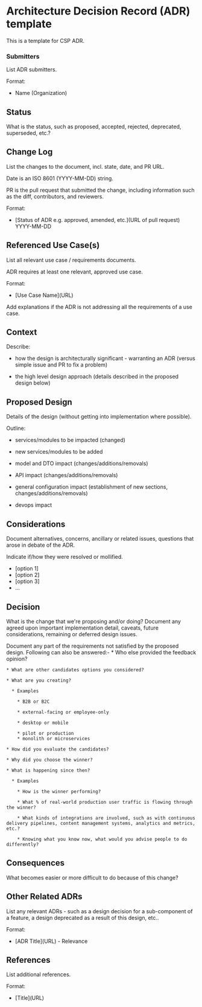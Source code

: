 # Architecture Decision Record (ADR) template <!-- Replace with ADR title -->

This is a template for CSP  ADR.

### Submitters

List ADR submitters.

Format:

- Name (Organization)

## Status

What is the status, such as proposed, accepted, rejected, deprecated, superseded, etc.?

## Change Log

List the changes to the document, incl. state, date, and PR URL.

Date is an ISO 8601 (YYYY-MM-DD) string.

PR is the pull request that submitted the change, including information such as the diff, contributors, and reviewers.

Format:

- \[Status of ADR e.g. approved, amended, etc.\]\(URL of pull request\) YYYY-MM-DD


## Referenced Use Case(s)

List all relevant use case / requirements documents.

ADR requires at least one relevant, approved use case.

Format:

- \[Use Case Name\]\(URL\)

Add explanations if the ADR is not addressing all the requirements of a use case.


## Context

Describe:

- how the design is architecturally significant - warranting an ADR (versus simple issue and PR to fix a problem)

- the high level design approach (details described in the proposed design below)


## Proposed Design

Details of the design (without getting into implementation where possible).

Outline:

- services/modules to be impacted (changed)

- new services/modules to be added

- model and DTO impact (changes/additions/removals)

- API impact (changes/additions/removals)

- general configuration impact (establishment of new sections, changes/additions/removals)

- devops impact


## Considerations

Document alternatives, concerns, ancillary or related issues, questions that arose in debate of the ADR. 

Indicate if/how they were resolved or mollified.
* [option 1]
* [option 2]
* [option 3]
* … <!-- numbers of options can vary -->


## Decision

What is the change that we're proposing and/or doing?
Document any agreed upon important implementation detail, caveats, future considerations, remaining or deferred design issues.

Document any part of the requirements not satisfied by the proposed design.
Following can also be answered:-
    * Who else provided the feedback opinion?

    * What are other candidates options you considered?

    * What are you creating? 

      * Examples

        * B2B or B2C

        * external-facing or employee-only

        * desktop or mobile

        * pilot or production
        * monolith or microservices

    * How did you evaluate the candidates?

    * Why did you choose the winner?

    * What is happening since then?

      * Examples

        * How is the winner performing?

        * What % of real-world production user traffic is flowing through the winner?

        * What kinds of integrations are involved, such as with continuous delivery pipelines, content management systems, analytics and metrics, etc.?

        * Knowing what you know now, what would you advise people to do differently?


## Consequences

What becomes easier or more difficult to do because of this change?

## Other Related ADRs

List any relevant ADRs - such as a design decision for a sub-component of a feature, a design deprecated as a result of this design, etc.. 

Format:

- \[ADR Title\]\(URL\) - Relevance


## References

List additional references.

Format:

- \[Title\]\(URL\)

